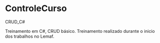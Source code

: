 # ControleCurso
CRUD_C#


Treinamento em C#, CRUD básico.
Treinamento realizado durante o inicio dos trabalhos no Lemaf.
